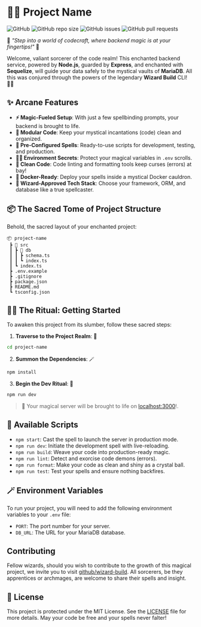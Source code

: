 # 🧙‍♂️ Project Name

![GitHub](https://img.shields.io/github/license/wizardbuild/wizard-build?style=for-the-badge)
![GitHub repo size](https://img.shields.io/github/repo-size/wizardbuild/wizard-build?style=for-the-badge)
![GitHub issues](https://img.shields.io/github/issues/wizardbuild/wizard-build?style=for-the-badge)
![GitHub pull requests](https://img.shields.io/github/issues-pr/wizardbuild/wizard-build?style=for-the-badge)

🌟 *"Step into a world of codecraft, where backend magic is at your fingertips!"* 🌟

Welcome, valiant sorcerer of the code realm! This enchanted backend service, powered by **Node.js**, guarded by **Express**, and enchanted with **Sequelize**, will guide your data safely to the mystical vaults of **MariaDB**. All this was conjured through the powers of the legendary **Wizard Build** CLI! 🧙‍♂️

## ✨ Arcane Features

- **⚡ Magic-Fueled Setup**: With just a few spellbinding prompts, your backend is brought to life.
- **🔮 Modular Code**: Keep your mystical incantations (code) clean and organized.
- **🧪 Pre-Configured Spells**: Ready-to-use scripts for development, testing, and production.
- **🧑‍🔧 Environment Secrets**: Protect your magical variables in `.env` scrolls.
- **🧹 Clean Code**: Code linting and formatting tools keep curses (errors) at bay!
- **🐉 Docker-Ready**: Deploy your spells inside a mystical Docker cauldron.
- **🧙 Wizard-Approved Tech Stack**: Choose your framework, ORM, and database like a true spellcaster.

## 📦 The Sacred Tome of Project Structure

Behold, the sacred layout of your enchanted project:

```
📦 project-name
 ┣ 📂 src
 ┃ ┣ 📂 db
 ┃ ┃ ┣ schema.ts
 ┃ ┃ ┗ index.ts
 ┃ ┗ index.ts
 ┣ .env.example
 ┣ .gitignore
 ┣ package.json
 ┣ README.md
 ┗ tsconfig.json
```

## 🧑‍🏫 The Ritual: Getting Started

To awaken this project from its slumber, follow these sacred steps:

1. **Traverse to the Project Realm**: 📂

```bash
cd project-name
```

2. **Summon the Dependencies**: 🪄

```bash
npm install
```

3. **Begin the Dev Ritual**: 🔮

```bash
npm run dev
```

> 🌟 Your magical server will be brought to life on [localhost:3000](localhost:3000)!.

## 🧙 Available Scripts

- `npm start`: Cast the spell to launch the server in production mode.
- `npm run dev`: Initiate the development spell with live-reloading.
- `npm run build`: Weave your code into production-ready magic.
- `npm run lint`: Detect and exorcise code demons (errors).
- `npm run format`: Make your code as clean and shiny as a crystal ball.
- `npm run test`: Test your spells and ensure nothing backfires.

## 🪄 Environment Variables

To run your project, you will need to add the following environment variables to your `.env` file:

- `PORT`: The port number for your server.
- `DB_URL`: The URL for your MariaDB database.

## Contributing

Fellow wizards, should you wish to contribute to the growth of this magical project, we invite you to visit [github/wizard-build](https://github.com/wizardbuild/wizard-build). All sorcerers, be they apprentices or archmages, are welcome to share their spells and insight.

## 📜 License

This project is protected under the MIT License. See the [LICENSE](LICENSE) file for more details. May your code be free and your spells never falter!
